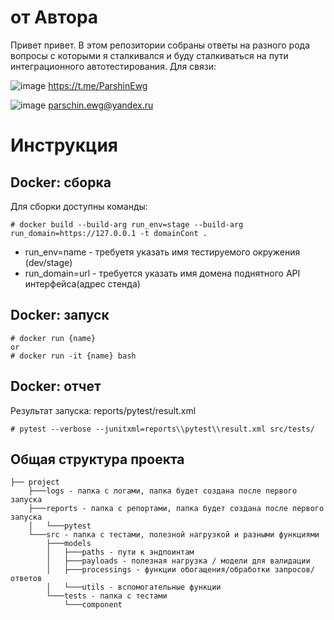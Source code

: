 # от Автора

Привет привет. В этом репозитории собраны ответы на разного рода вопросы с которыми я сталкивался и буду сталкиваться на пути интеграционного автотестирования. Для связи:

![image](https://github.com/user-attachments/assets/e1675131-4f02-45bb-bfd5-7a21c20945c9) https://t.me/ParshinEwg

![image](https://github.com/user-attachments/assets/a6da1eb3-b559-4990-b24a-7fcd54eb1d7d) parschin.ewg@yandex.ru

# Инструкция
## Docker: сборка

Для сборки доступны команды:
```
# docker build --build-arg run_env=stage --build-arg run_domain=https://127.0.0.1 -t domainCont .
```
* run_env=name - требуетя указать имя тестируемого окружения (dev/stage)
* run_domain=url - требуется указать имя домена поднятного API интерфейса(адрес стенда) 

## Docker: запуск

```
# docker run {name}
or
# docker run -it {name} bash
```
## Docker: отчет
Результат запуска:
reports/pytest/result.xml
```
# pytest --verbose --junitxml=reports\\pytest\\result.xml src/tests/
```
## Общая структура проекта
```
├── project
    ├───logs - папка с логами, папка будет создана после первого запуска
    ├───reports - папка с репортами, папка будет создана после первого запуска
    │   └───pytest
    └───src - папка с тестами, полезной нагрузкой и разными функциями
        ├───models
        │   ├───paths - пути к эндпоинтам
        │   ├───payloads - полезная нагрузка / модели для валидации
        │   ├───processings - функции обогащения/обработки запросов/ответов
        │   └───utils - вспомогательные функции
        └───tests - папка с тестами
            └───component
```
